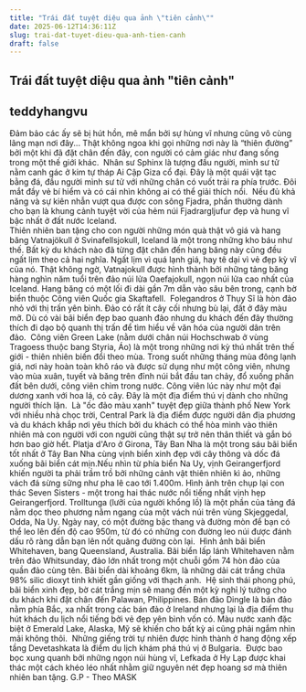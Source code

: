 ```yaml
---
title: "Trái đất tuyệt diệu qua ảnh \"tiên cảnh\""
date: 2025-06-12T14:36:11Z
slug: trai-dat-tuyet-dieu-qua-anh-tien-canh
draft: false
---
```


## Trái đất tuyệt diệu qua ảnh "tiên cảnh"

## teddyhangvu

Đảm bảo các ấy sẽ bị hút hồn, mê mẩn bởi sự hùng vĩ nhưng cũng vô cùng lãng mạn nơi đây...
Thật không ngoa khi gọi những nơi này là “thiên đường” bởi một khi đã đặt chân đến đây, con người có cảm giác như đang sống trong một thế giới khác.
​​
Nhân sư Sphinx là tượng đầu người, mình sư tử nằm canh gác ở kim tự tháp Ai Cập Giza cổ đại. Đây là một quái vật tạc bằng đá, đầu người mình sư tử với những chân có vuốt trải ra phía trước. Đôi mắt đầy vẻ bí hiểm và có cái nhìn không ai có thể giải thích nổi.
​
Nếu đủ khả năng và sự kiên nhẫn vượt qua được con sông Fjadra, phần thưởng dành cho bạn là khung cảnh tuyệt vời của hẻm núi Fjadrargljufur đẹp và hung vĩ bậc nhất ở đất nước Iceland.  
​Thiên nhiên ban tặng cho con người những món quà thật vô giá và hang băng Vatnajökull ở Svinafellsjokull, Iceland là một trong những kho báu như thế. Bất kỳ du khách nào đã từng đặt chân đến hang băng này cũng đều ngất lịm theo cả hai nghĩa. Ngất lịm vì quá lạnh giá, hay tê dại vì vẻ đẹp kỳ vĩ của nó. 
Thật không ngờ, Vatnajokull được hình thành bởi những tảng băng hàng nghìn năm tuổi trên đảo núi lửa Oaefajokull, ngọn núi lửa cao nhất của Iceland. Hang băng có một lối đi dài gần 7m dẫn vào sâu bên trong, cạnh bờ biển thuộc Công viên Quốc gia Skaftafell. 
​
Folegandros ở Thụy Sĩ là hòn đảo nhỏ với thị trấn yên bình. Đảo có rất ít cây cối nhưng bù lại, đất ở đây màu mỡ. Dù có vài bãi biển đẹp bao quanh đảo nhưng du khách đến đây thường thích đi dạo bộ quanh thị trấn để tìm hiểu về văn hóa của người dân trên đảo.
​
Công viên Green Lake (nằm dưới chân núi Hochschwab ở vùng Tragoess thuộc bang Styria, Áo) là một trong những nơi kỳ thú nhất trên thế giới - thiên nhiên biến đổi theo mùa. 
Trong suốt những tháng mùa đông lạnh giá, nơi này hoàn toàn khô ráo và được sử dụng như một công viên, nhưng vào mùa xuân, tuyết và băng trên đỉnh núi bắt đầu tan chảy, đổ xuống phần đất bên dưới, công viên chìm trong nước. Công viên lúc này như một đại dương xanh với hoa lá, cỏ cây. Đây là một địa điểm thú vị dành cho những người thích lặn.
​
Là "ốc đảo màu xanh" tuyệt đẹp giữa thành phố New York với nhiều nhà chọc trời, Central Park là địa điểm được người dân địa phương và du khách khắp nơi yêu thích bởi du khách có thể hòa mình vào thiên nhiên mà con người với con người cũng thật sự trở nên thân thiết và gắn bó hơn bao giờ hết.
​Platja d'Aro ở Girona, Tây Ban Nha là một trong sáu bãi biển tốt nhất ở Tây Ban Nha cùng vịnh biển xinh đẹp với cây thông và dốc đá xuống bãi biển cát mịn.
​Nếu nhìn từ phía biển Na Uy, vịnh Geirangerfjord khiến người ta phải trầm trồ bởi những cảnh vật thiên nhiên kì ảo, những vách đá sừng sững như pha lê cao tới 1.400m. Hình ảnh trên chụp lại con thác Seven Sisters - một trong hai thác nước nổi tiếng nhất vịnh hẹp Geirangerfjord.
​
Trolltunga (lưỡi của người khổng lồ) là một phần của tảng đá nằm dọc theo phương nằm ngang của một vách núi trên vùng Skjeggedal, Odda, Na Uy. Ngày nay, có một đường bậc thang và đường mòn để bạn có thể leo lên đến độ cao 950m, từ đó có những con đường leo núi được đánh dấu rõ ràng dẫn bạn lên nốt quãng đường còn lại. 
​
Hình ảnh bãi biển Whitehaven, bang Queensland, Australia. Bãi biển lấp lánh Whitehaven nằm trên đảo Whitsunday, đảo lớn nhất trong một chuỗi gồm 74 hòn đảo của quần đảo cùng tên. Bãi biển dài khoảng 6km, là những dải cát trắng chứa 98% silic dioxyt tinh khiết gần giống với thạch anh. 
​
Hệ sinh thái phong phú, bãi biển xinh đẹp, bờ cát trắng mịn sẽ mang đến một kỳ nghỉ lý tưởng cho du khách khi đặt chân đến Palawan, Philippines.
​Bán đảo Dingle là bán đảo nằm phía Bắc, xa nhất trong các bán đảo ở Ireland nhưng lại là địa điểm thu hút khách du lịch nổi tiếng bởi vẻ đẹp yên bình vốn có. 
​Màu nước xanh đặc biệt ở Emerald Lake, Alaska, Mỹ sẽ khiến cho bất kỳ ai cũng phải ngắm nhìn mãi không thôi. 
​
Những giếng trời tự nhiên được hình thành ở hang động xếp tầng Devetashkata là điểm du lịch khám phá thú vị ở Bulgaria.
​
Được bao bọc xung quanh bởi những ngọn núi hùng vĩ, Lefkada ở Hy Lạp được khai thác một cách khéo léo nhất nhằm giữ nguyên nét đẹp hoang sơ mà thiên nhiên ban tặng.
G.P - Theo MASK